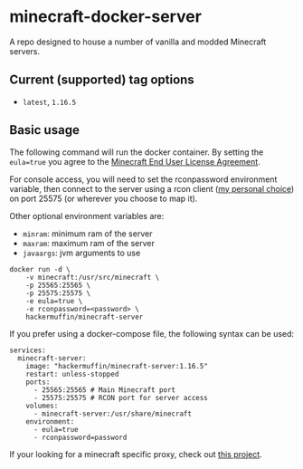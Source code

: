 # minecraft-docker-server

A repo designed to house a number of vanilla and modded Minecraft servers.

## Current (supported) tag options
- `latest`, `1.16.5`

## Basic usage

The following command will run the docker container. By setting the `eula=true` you agree to the [Minecraft End User License Agreement](https://www.minecraft.net/en-us/eula). 

For console access, you will need to set the rconpassword environment variable, then connect to the server using a rcon client ([my personal choice](https://github.com/Tiiffi/mcrcon)) on port 25575 (or wherever you choose to map it).

Other optional environment variables are:
- `minram`: minimum ram of the server
- `maxram`: maximum ram of the server
- `javaargs`: jvm arguments to use

``` console
docker run -d \
    -v minecraft:/usr/src/minecraft \
    -p 25565:25565 \
    -p 25575:25575 \
    -e eula=true \
    -e rconpassword=<password> \
    hackermuffin/minecraft-server
```

If you prefer using a docker-compose file, the following syntax can be used:
``` console
services:
  minecraft-server:
    image: "hackermuffin/minecraft-server:1.16.5"
    restart: unless-stopped
    ports:
      - 25565:25565 # Main Minecraft port
      - 25575:25575 # RCON port for server access
    volumes:
      - minecraft-server:/usr/share/minecraft
    environment:
      - eula=true
      - rconpassword=password
```

If your looking for a minecraft specific proxy, check out [this project](https://github.com/janispritzkau/minecraft-reverse-proxy).
